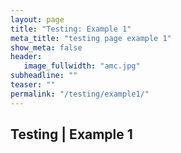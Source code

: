 ```yaml
---
layout: page
title: "Testing: Example 1"
meta_title: "testing page example 1"
show_meta: false
header:
   image_fullwidth: "amc.jpg"
subheadline: ""
teaser: ""
permalink: "/testing/example1/"
---
```


## Testing | Example 1
